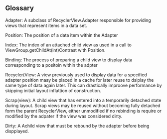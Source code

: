 ## Glossary
Adapter: A subclass of RecyclerView.Adapter responsible for providing views that represent items in a data set. 

Position: The position of a data item within the Adapter

Index: The index of an attached child view as used in a call  to ViewGroup.getChildAt(int)Contrast with Position.

Binding: The process of preparing a child view to display data corresponding to a positoin within the adpter

Recycler(View: A view previously used to display data for a specified adapter position maay be placed in a cache for later reuse to dsiplay the same type of data again later. This can drastically improove performance by skipping initial layout inflattion of construction. 

Scrap(view): A child view that has entered into a temporarily  detached state during layout. Scrap views may be reused without becoming fully detached form the parent RecyclerView, either unmodified if no rebinding is require or modified by the adpater if the view was considered dirty. 

Dirty: A Achild view that must be rebound by the adapter before being dispplayed. 
